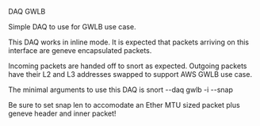 DAQ GWLB

Simple DAQ to use for GWLB use case.

This DAQ works in inline mode. It is expected that packets arriving on this interface
are geneve encapsulated packets.

Incoming packets are handed off to snort as expected. Outgoing packets have their
L2 and L3 addresses swapped to support AWS GWLB use case.

The minimal arguments to use this DAQ is
    snort --daq gwlb -i <intf> --snap <snap len>

Be sure to set snap len to accomodate an Ether MTU sized packet plus geneve header and inner packet!
